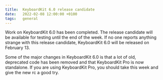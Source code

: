 ```yaml
---
title:  KeyboardKit 6.0 release candidate
date:   2022-02-08 12:00:00 +0100
tags:   general
---
```


Work on KeyboardKit 6.0 has been completed. The release candidate will be available for testing until the end of the week. If no one reports anything strange with this release candidate, KeyboardKit 6.0 will be released on February 13.

Some of the major changes in KeyboardKit 6.0 is that a lot of old, deprecated code has been removed and that KeyboardKit Pro is now standalone. If you are using KeyboardKit Pro, you should take this week and give the new rc a good try.